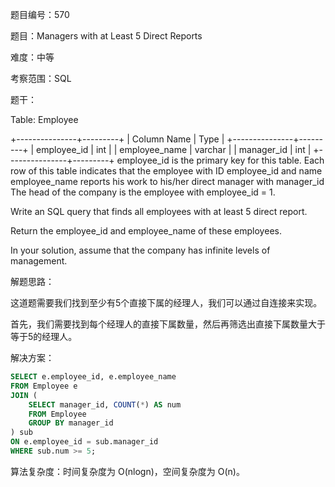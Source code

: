 题目编号：570

题目：Managers with at Least 5 Direct Reports

难度：中等

考察范围：SQL

题干：

Table: Employee

+---------------+---------+
| Column Name   | Type    |
+---------------+---------+
| employee_id   | int     |
| employee_name | varchar |
| manager_id    | int     |
+---------------+---------+
employee_id is the primary key for this table.
Each row of this table indicates that the employee with ID employee_id and name employee_name reports his work to his/her direct manager with manager_id
The head of the company is the employee with employee_id = 1.

Write an SQL query that finds all employees with at least 5 direct report. 

Return the employee_id and employee_name of these employees.

In your solution, assume that the company has infinite levels of management.

解题思路：

这道题需要我们找到至少有5个直接下属的经理人，我们可以通过自连接来实现。

首先，我们需要找到每个经理人的直接下属数量，然后再筛选出直接下属数量大于等于5的经理人。

解决方案：

```sql
SELECT e.employee_id, e.employee_name
FROM Employee e
JOIN (
    SELECT manager_id, COUNT(*) AS num
    FROM Employee
    GROUP BY manager_id
) sub
ON e.employee_id = sub.manager_id
WHERE sub.num >= 5;
```

算法复杂度：时间复杂度为 O(nlogn)，空间复杂度为 O(n)。